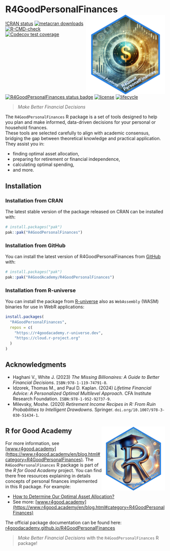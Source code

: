 
<!-- README.md is generated from README.Rmd. Please edit that file -->

# R4GoodPersonalFinances <img src="man/figures/logo.png" align="right" height="250" alt="" class="logo-custom-package"/>

<!-- badges: start -->

[!CRAN
status](https://CRAN.R-project.org/package=R4GoodPersonalFinances)
[![metacran
downloads](https://cranlogs.r-pkg.org/badges/R4GoodPersonalFinances)](https://cran.r-project.org/package=R4GoodPersonalFinances)
[![R-CMD-check](https://github.com/R4GoodAcademy/R4GoodPersonalFinances/actions/workflows/R-CMD-check.yaml/badge.svg)](https://github.com/R4GoodAcademy/R4GoodPersonalFinances/actions/workflows/R-CMD-check.yaml)
[![Codecov test
coverage](https://codecov.io/gh/R4GoodAcademy/R4GoodPersonalFinances/graph/badge.svg)](https://app.codecov.io/gh/R4GoodAcademy/R4GoodPersonalFinances)
[![R4GoodPersonalFinances status
badge](https://r4goodacademy.r-universe.dev/badges/R4GoodPersonalFinances)](https://r4goodacademy.r-universe.dev/R4GoodPersonalFinances)
[![license](https://img.shields.io/github/license/mashape/apistatus.svg)](https://choosealicense.com/licenses/mit/)
[![lifecycle](https://img.shields.io/badge/lifecycle-experimental-orange.svg)](https://lifecycle.r-lib.org/articles/stages.html)
<!-- badges: end -->

> *Make Better Financial Decisions*

The `R4GoodPersonalFinances` R package is a set of tools designed to
help you plan and make informed, data-driven decisions for your personal
or household finances.  
These tools are selected carefully to align with academic consensus,
bridging the gap between theoretical knowledge and practical
application. They assist you in:

- finding optimal asset allocation,
- preparing for retirement or financial independence,
- calculating optimal spending,
- and more.

## Installation

### Installation from CRAN

The latest stable version of the package released on CRAN can be
installed with:

``` r
# install.packages("pak")
pak::pak("R4GoodPersonalFinances")
```

### Installation from GitHub

You can install the latest version of R4GoodPersonalFinances from
[GitHub](https://github.com/R4GoodAcademy/R4GoodPersonalFinances) with:

``` r
# install.packages("pak")
pak::pak("R4GoodAcademy/R4GoodPersonalFinances")
```

### Installation from R-universe

You can install the package from
[R-universe](https://r4goodacademy.r-universe.dev/R4GoodPersonalFinances)
also as `WebAssembly` (WASM) binaries for use in WebR applications:

``` r
install.packages(
  "R4GoodPersonalFinances", 
  repos = c(
    "https://r4goodacademy.r-universe.dev", 
    "https://cloud.r-project.org"
  )
)
```

## Acknowledgments

- Haghani V., White J. (2023) *The Missing Billionaires: A Guide to
  Better Financial Decisions*. `ISBN:978-1-119-74791-8`.
- Idzorek, Thomas M., and Paul D. Kaplan. (2024) *Lifetime Financial
  Advice: A Personalized Optimal Multilevel Approach*. CFA Institute
  Research Foundation. `ISBN:978-1-952-92737-9`.
- Milevsky, Moshe. (2020) *Retirement Income Recipes in R: From Ruin
  Probabilities to Intelligent Drawdowns*. Springer.
  `doi.org/10.1007/978-3-030-51434-1`.

## R for Good Academy <img src="man/figures/r4ga-logo.png" align="right" height="200" alt="" class="logo-custom-academy" />

For more information, see
[www.r4good.academy](https://www.r4good.academy/en/blog.html#category=R4GoodPersonalFinances).
The `R4GoodPersonalFinances` R package is part of the *R for Good
Academy* project. You can find there free resources explaining in
details concepts of personal finances implemented in this R package. For
example:

- [How to Determine Our Optimal Asset
  Allocation?](https://www.r4good.academy/en/blog/optimal-asset-allocation/index.en.html#what-do-you-need-to-calculate-your-optimal-asset-allocation)
- See more:
  [www.r4good.academy](https://www.r4good.academy/en/blog.html#category=R4GoodPersonalFinances)

The official package documentation can be found here:  
[r4goodacademy.github.io/R4GoodPersonalFinances](https://r4goodacademy.github.io/R4GoodPersonalFinances/)

> *Make Better Financial Decisions* with the `R4GoodPersonalFinances` R
> package!
